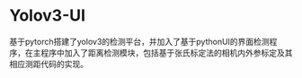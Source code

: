 # Yolov3-UI
基于pytorch搭建了yolov3的检测平台，并加入了基于pythonUI的界面检测程序，在主程序中加入了距离检测模块，包括基于张氏标定法的相机内外参标定及其相应测距代码的实现。
